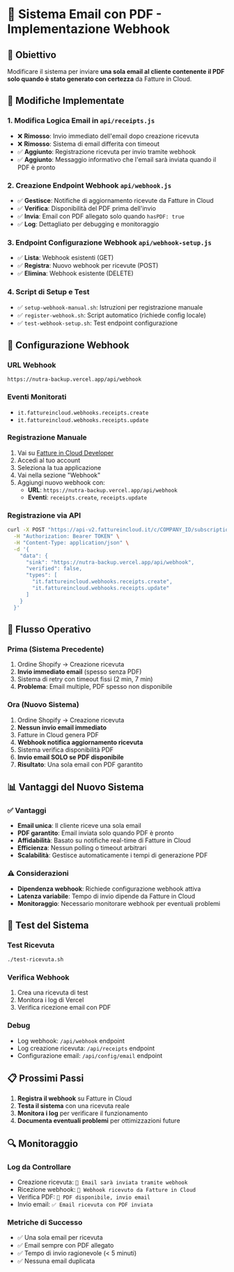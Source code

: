 # 📧 Sistema Email con PDF - Implementazione Webhook

## 🎯 Obiettivo
Modificare il sistema per inviare **una sola email al cliente contenente il PDF solo quando è stato generato con certezza** da Fatture in Cloud.

## 🔄 Modifiche Implementate

### 1. Modifica Logica Email in `api/receipts.js`
- ❌ **Rimosso**: Invio immediato dell'email dopo creazione ricevuta
- ❌ **Rimosso**: Sistema di email differita con timeout
- ✅ **Aggiunto**: Registrazione ricevuta per invio tramite webhook
- ✅ **Aggiunto**: Messaggio informativo che l'email sarà inviata quando il PDF è pronto

### 2. Creazione Endpoint Webhook `api/webhook.js`
- ✅ **Gestisce**: Notifiche di aggiornamento ricevute da Fatture in Cloud
- ✅ **Verifica**: Disponibilità del PDF prima dell'invio
- ✅ **Invia**: Email con PDF allegato solo quando `hasPDF: true`
- ✅ **Log**: Dettagliato per debugging e monitoraggio

### 3. Endpoint Configurazione Webhook `api/webhook-setup.js`
- ✅ **Lista**: Webhook esistenti (GET)
- ✅ **Registra**: Nuovo webhook per ricevute (POST)
- ✅ **Elimina**: Webhook esistente (DELETE)

### 4. Script di Setup e Test
- ✅ `setup-webhook-manual.sh`: Istruzioni per registrazione manuale
- ✅ `register-webhook.sh`: Script automatico (richiede config locale)
- ✅ `test-webhook-setup.sh`: Test endpoint configurazione

## 🔧 Configurazione Webhook

### URL Webhook
```
https://nutra-backup.vercel.app/api/webhook
```

### Eventi Monitorati
- `it.fattureincloud.webhooks.receipts.create`
- `it.fattureincloud.webhooks.receipts.update`

### Registrazione Manuale
1. Vai su [Fatture in Cloud Developer](https://developers.fattureincloud.it/)
2. Accedi al tuo account
3. Seleziona la tua applicazione
4. Vai nella sezione "Webhook"
5. Aggiungi nuovo webhook con:
   - **URL**: `https://nutra-backup.vercel.app/api/webhook`
   - **Eventi**: `receipts.create`, `receipts.update`

### Registrazione via API
```bash
curl -X POST "https://api-v2.fattureincloud.it/c/COMPANY_ID/subscriptions" \
  -H "Authorization: Bearer TOKEN" \
  -H "Content-Type: application/json" \
  -d '{
    "data": {
      "sink": "https://nutra-backup.vercel.app/api/webhook",
      "verified": false,
      "types": [
        "it.fattureincloud.webhooks.receipts.create",
        "it.fattureincloud.webhooks.receipts.update"
      ]
    }
  }'
```

## 🔄 Flusso Operativo

### Prima (Sistema Precedente)
1. Ordine Shopify → Creazione ricevuta
2. **Invio immediato email** (spesso senza PDF)
3. Sistema di retry con timeout fissi (2 min, 7 min)
4. **Problema**: Email multiple, PDF spesso non disponibile

### Ora (Nuovo Sistema)
1. Ordine Shopify → Creazione ricevuta
2. **Nessun invio email immediato**
3. Fatture in Cloud genera PDF
4. **Webhook notifica aggiornamento ricevuta**
5. Sistema verifica disponibilità PDF
6. **Invio email SOLO se PDF disponibile**
7. **Risultato**: Una sola email con PDF garantito

## 📊 Vantaggi del Nuovo Sistema

### ✅ Vantaggi
- **Email unica**: Il cliente riceve una sola email
- **PDF garantito**: Email inviata solo quando PDF è pronto
- **Affidabilità**: Basato su notifiche real-time di Fatture in Cloud
- **Efficienza**: Nessun polling o timeout arbitrari
- **Scalabilità**: Gestisce automaticamente i tempi di generazione PDF

### ⚠️ Considerazioni
- **Dipendenza webhook**: Richiede configurazione webhook attiva
- **Latenza variabile**: Tempo di invio dipende da Fatture in Cloud
- **Monitoraggio**: Necessario monitorare webhook per eventuali problemi

## 🧪 Test del Sistema

### Test Ricevuta
```bash
./test-ricevuta.sh
```

### Verifica Webhook
1. Crea una ricevuta di test
2. Monitora i log di Vercel
3. Verifica ricezione email con PDF

### Debug
- Log webhook: `/api/webhook` endpoint
- Log creazione ricevuta: `/api/receipts` endpoint
- Configurazione email: `/api/config/email` endpoint

## 📋 Prossimi Passi

1. **Registra il webhook** su Fatture in Cloud
2. **Testa il sistema** con una ricevuta reale
3. **Monitora i log** per verificare il funzionamento
4. **Documenta eventuali problemi** per ottimizzazioni future

## 🔍 Monitoraggio

### Log da Controllare
- Creazione ricevuta: `📧 Email sarà inviata tramite webhook`
- Ricezione webhook: `🔔 Webhook ricevuto da Fatture in Cloud`
- Verifica PDF: `📄 PDF disponibile, invio email`
- Invio email: `✅ Email ricevuta con PDF inviata`

### Metriche di Successo
- ✅ Una sola email per ricevuta
- ✅ Email sempre con PDF allegato
- ✅ Tempo di invio ragionevole (< 5 minuti)
- ✅ Nessuna email duplicata